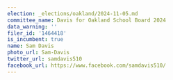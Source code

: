 ```yaml
---
election: _elections/oakland/2024-11-05.md
committee_name: Davis for Oakland School Board 2024
data_warning: ''
filer_id: '1464418'
is_incumbent: true
name: Sam Davis
photo_url: Sam-Davis
twitter_url: samdavis510
facebook_url: https://www.facebook.com/samdavis510/
---
```

